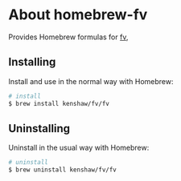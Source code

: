 # About homebrew-fv

Provides Homebrew formulas for [fv](https://github.com/kenshaw/fv),

## Installing

Install and use in the normal way with Homebrew:

```sh
# install
$ brew install kenshaw/fv/fv
```

## Uninstalling

Uninstall in the usual way with Homebrew:

```sh
# uninstall
$ brew uninstall kenshaw/fv/fv
```
